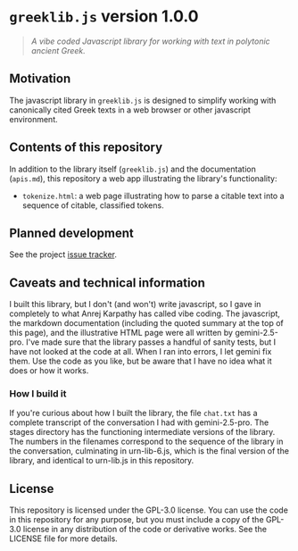 # `greeklib.js` version 1.0.0

> *A vibe coded Javascript library for working with text in polytonic ancient Greek.*

## Motivation

The javascript library in `greeklib.js` is designed to simplify working with canonically cited Greek texts in a web browser or other javascript environment.

## Contents of this repository

In addition to the library itself (`greeklib.js`) and the documentation (`apis.md`), this repository a web app illustrating the library's functionality:

- `tokenize.html`: a web page illustrating how to parse a citable text into a sequence of citable, classified tokens.


## Planned development 

See the project [issue tracker](https://github.com/neelsmith/greeklib/issues).

## Caveats and technical information

I built this library, but I don't (and won't) write javascript, so I gave in completely to what Anrej Karpathy has called vibe coding. The javascript, the markdown documentation (including the quoted summary at the top of this page), and the illustrative HTML page were all written by gemini-2.5-pro. I've made sure that the library passes a handful of sanity tests, but I have not looked at the code at all. When I ran into errors, I let gemini fix them. Use the code as you like, but be aware that I have no idea what it does or how it works.

### How I build it

If you're curious about how I built the library, the file `chat.txt` has a complete transcript of the conversation I had with gemini-2.5-pro. The stages directory has the functioning intermediate versions of the library. The numbers in the filenames correspond to the sequence of the library in the conversation, culminating in urn-lib-6.js, which is the final version of the library, and identical to urn-lib.js in this repository.

## License

This repository is licensed under the GPL-3.0 license. You can use the code in this repository for any purpose, but you must include a copy of the GPL-3.0 license in any distribution of the code or derivative works. See the LICENSE file for more details.
